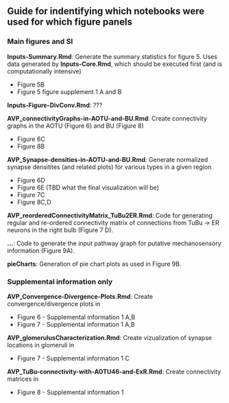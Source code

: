 ## Guide for indentifying which notebooks were used for which figure panels

### Main figures and SI
**Inputs-Summary.Rmd**: Generate the summary statistics for figure 5. Uses data generated by **Inputs-Core.Rmd**, which should be executed first (and is computationally intensive)
* Figure 5B
* Figure 5 figure supplement 1 A and B

**Inputs-Figure-DivConv.Rmd**: ???

**AVP_connectivityGraphs-in-AOTU-and-BU.Rmd**: Create connectivity graphs in the AOTU (Figure 6) and BU (Figure 8)
* Figure 6C
* Figure 8B

**AVP_Synapse-densities-in-AOTU-and-BU.Rmd**: Generate normalized synapse densitites (and related plots) for various types in a given region
* Figure 6D
* Figure 6E (TBD what the final visualization will be)
* Figure 7C
* Figure 8C,D

**AVP_reorderedConnectivityMatrix_TuBu2ER.Rmd**: Code for generating regular and re-ordered connectivity matrix of connections from TuBu -> ER neurons in the right bulb (Figure 7 D).

**...**: Code to generate the input pathway graph for putative mechanosensory information (Figure 9A).

**pieCharts**: Generation of pie chart plots as used in Figure 9B.


### Supplemental information only
**AVP_Convergence-Divergence-Plots.Rmd**: Create convergence/divergence plots in
* Figure 6 - Supplemental information 1 A,B
* Figure 7 - Supplemental information 1 A,B

**AVP_glomerulusCharacterization.Rmd**: Create vizualization of synapse locations in glomeruli in
* Figure 7 - Supplemental information 1 C

**AVP_TuBu-connectivity-with-AOTU46-and-ExR.Rmd**: Create connectivity matrices in
* Figure 8 - Supplemental information 1